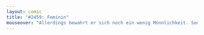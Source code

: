 ```yaml
---
layout: comic
title: "#2459: Feminin"
mouseover: "Allerdings bewahrt er sich noch ein wenig Mönnlichkeit. Sonst wäre er ein Siegsie."
---
```

